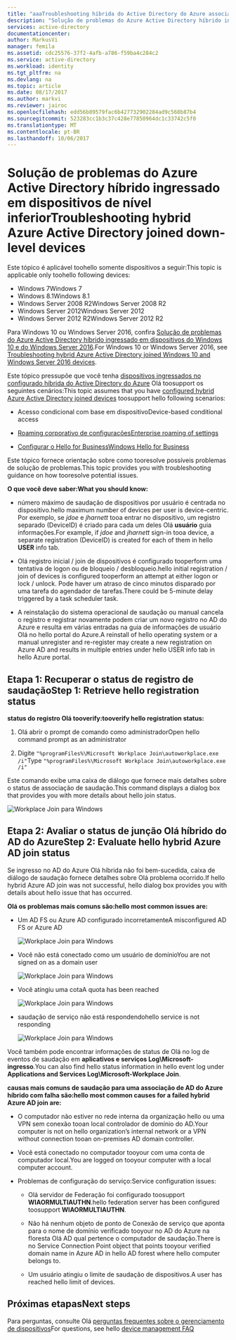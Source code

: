 ```yaml
---
title: "aaaTroubleshooting híbrida do Active Directory do Azure associado a dispositivos de nível inferior | Microsoft Docs"
description: "Solução de problemas do Azure Active Directory híbrido ingressado em dispositivos de nível inferior."
services: active-directory
documentationcenter: 
author: MarkusVi
manager: femila
ms.assetid: cdc25576-37f2-4afb-a786-f59ba4c284c2
ms.service: active-directory
ms.workload: identity
ms.tgt_pltfrm: na
ms.devlang: na
ms.topic: article
ms.date: 08/17/2017
ms.author: markvi
ms.reviewer: jairoc
ms.openlocfilehash: edd56b89579fac6b427732902284ad9c568b87b4
ms.sourcegitcommit: 523283cc1b3c37c428e77850964dc1c33742c5f0
ms.translationtype: MT
ms.contentlocale: pt-BR
ms.lasthandoff: 10/06/2017
---
```

# <a name="troubleshooting-hybrid-azure-active-directory-joined-down-level-devices"></a><span data-ttu-id="9d8bf-103">Solução de problemas do Azure Active Directory híbrido ingressado em dispositivos de nível inferior</span><span class="sxs-lookup"><span data-stu-id="9d8bf-103">Troubleshooting hybrid Azure Active Directory joined down-level devices</span></span> 

<span data-ttu-id="9d8bf-104">Este tópico é aplicável toohello somente dispositivos a seguir:</span><span class="sxs-lookup"><span data-stu-id="9d8bf-104">This topic is applicable only toohello following devices:</span></span> 

- <span data-ttu-id="9d8bf-105">Windows 7</span><span class="sxs-lookup"><span data-stu-id="9d8bf-105">Windows 7</span></span> 
- <span data-ttu-id="9d8bf-106">Windows 8.1</span><span class="sxs-lookup"><span data-stu-id="9d8bf-106">Windows 8.1</span></span> 
- <span data-ttu-id="9d8bf-107">Windows Server 2008 R2</span><span class="sxs-lookup"><span data-stu-id="9d8bf-107">Windows Server 2008 R2</span></span> 
- <span data-ttu-id="9d8bf-108">Windows Server 2012</span><span class="sxs-lookup"><span data-stu-id="9d8bf-108">Windows Server 2012</span></span> 
- <span data-ttu-id="9d8bf-109">Windows Server 2012 R2</span><span class="sxs-lookup"><span data-stu-id="9d8bf-109">Windows Server 2012 R2</span></span> 
 

<span data-ttu-id="9d8bf-110">Para Windows 10 ou Windows Server 2016, confira [Solução de problemas do Azure Active Directory híbrido ingressado em dispositivos do Windows 10 e do Windows Server 2016](device-management-troubleshoot-hybrid-join-windows-current.md).</span><span class="sxs-lookup"><span data-stu-id="9d8bf-110">For Windows 10 or Windows Server 2016, see [Troubleshooting hybrid Azure Active Directory joined Windows 10 and Windows Server 2016 devices](device-management-troubleshoot-hybrid-join-windows-current.md).</span></span>

<span data-ttu-id="9d8bf-111">Este tópico pressupõe que você tenha [dispositivos ingressados no configurado híbrida do Active Directory do Azure](device-management-hybrid-azuread-joined-devices-setup.md) Olá toosupport os seguintes cenários:</span><span class="sxs-lookup"><span data-stu-id="9d8bf-111">This topic assumes that you have [configured hybrid Azure Active Directory joined devices](device-management-hybrid-azuread-joined-devices-setup.md) toosupport hello following scenarios:</span></span>

- <span data-ttu-id="9d8bf-112">Acesso condicional com base em dispositivo</span><span class="sxs-lookup"><span data-stu-id="9d8bf-112">Device-based conditional access</span></span>

- [<span data-ttu-id="9d8bf-113">Roaming corporativo de configurações</span><span class="sxs-lookup"><span data-stu-id="9d8bf-113">Enterprise roaming of settings</span></span>](active-directory-windows-enterprise-state-roaming-overview.md)

- [<span data-ttu-id="9d8bf-114">Configurar o Hello for Business</span><span class="sxs-lookup"><span data-stu-id="9d8bf-114">Windows Hello for Business</span></span>](active-directory-azureadjoin-passport-deployment.md) 





<span data-ttu-id="9d8bf-115">Este tópico fornece orientação sobre como tooresolve possíveis problemas de solução de problemas.</span><span class="sxs-lookup"><span data-stu-id="9d8bf-115">This topic provides you with troubleshooting guidance on how tooresolve potential issues.</span></span>  

<span data-ttu-id="9d8bf-116">**O que você deve saber:**</span><span class="sxs-lookup"><span data-stu-id="9d8bf-116">**What you should know:**</span></span> 

- <span data-ttu-id="9d8bf-117">número máximo de saudação de dispositivos por usuário é centrada no dispositivo.</span><span class="sxs-lookup"><span data-stu-id="9d8bf-117">hello maximum number of devices per user is device-centric.</span></span> <span data-ttu-id="9d8bf-118">Por exemplo, se *jdoe* e *jharnett* tooa entrar no dispositivo, um registro separado (DeviceID) é criado para cada um deles Olá **usuário** guia informações.</span><span class="sxs-lookup"><span data-stu-id="9d8bf-118">For example, if *jdoe* and *jharnett* sign-in tooa device, a separate registration (DeviceID) is created for each of them in hello **USER** info tab.</span></span>  

- <span data-ttu-id="9d8bf-119">Olá registro inicial / join de dispositivos é configurado tooperform uma tentativa de logon ou de bloqueio / desbloqueio.</span><span class="sxs-lookup"><span data-stu-id="9d8bf-119">hello initial registration / join of devices is configured tooperform an attempt at either logon or lock / unlock.</span></span> <span data-ttu-id="9d8bf-120">Pode haver um atraso de cinco minutos disparado por uma tarefa do agendador de tarefas.</span><span class="sxs-lookup"><span data-stu-id="9d8bf-120">There could be 5-minute delay triggered by a task scheduler task.</span></span> 

- <span data-ttu-id="9d8bf-121">A reinstalação do sistema operacional de saudação ou manual cancela o registro e registrar novamente podem criar um novo registro no AD do Azure e resulta em várias entradas na guia de informações de usuário Olá no hello portal do Azure.</span><span class="sxs-lookup"><span data-stu-id="9d8bf-121">A reinstall of hello operating system or a manual unregister and re-register may create a new registration on Azure AD and results in multiple entries under hello USER info tab in hello Azure portal.</span></span> 


## <a name="step-1-retrieve-hello-registration-status"></a><span data-ttu-id="9d8bf-122">Etapa 1: Recuperar o status de registro de saudação</span><span class="sxs-lookup"><span data-stu-id="9d8bf-122">Step 1: Retrieve hello registration status</span></span> 

<span data-ttu-id="9d8bf-123">**status do registro Olá tooverify:**</span><span class="sxs-lookup"><span data-stu-id="9d8bf-123">**tooverify hello registration status:**</span></span>  

1. <span data-ttu-id="9d8bf-124">Olá abrir o prompt de comando como administrador</span><span class="sxs-lookup"><span data-stu-id="9d8bf-124">Open hello command prompt as an administrator</span></span> 

2. <span data-ttu-id="9d8bf-125">Digite `"%programFiles%\Microsoft Workplace Join\autoworkplace.exe /i"`</span><span class="sxs-lookup"><span data-stu-id="9d8bf-125">Type `"%programFiles%\Microsoft Workplace Join\autoworkplace.exe /i"`</span></span>

<span data-ttu-id="9d8bf-126">Este comando exibe uma caixa de diálogo que fornece mais detalhes sobre o status de associação de saudação.</span><span class="sxs-lookup"><span data-stu-id="9d8bf-126">This command displays a dialog box that provides you with more details about hello join status.</span></span>

![Workplace Join para Windows](./media/active-directory-device-registration-troubleshoot-windows-legacy/01.png)


## <a name="step-2-evaluate-hello-hybrid-azure-ad-join-status"></a><span data-ttu-id="9d8bf-128">Etapa 2: Avaliar o status de junção Olá híbrido do AD do Azure</span><span class="sxs-lookup"><span data-stu-id="9d8bf-128">Step 2: Evaluate hello hybrid Azure AD join status</span></span> 

<span data-ttu-id="9d8bf-129">Se ingresso no AD do Azure Olá híbrida não foi bem-sucedida, caixa de diálogo de saudação fornece detalhes sobre Olá problema ocorrido.</span><span class="sxs-lookup"><span data-stu-id="9d8bf-129">If hello hybrid Azure AD join was not successful, hello dialog box provides you with details about hello issue that has occurred.</span></span>

<span data-ttu-id="9d8bf-130">**Olá os problemas mais comuns são:**</span><span class="sxs-lookup"><span data-stu-id="9d8bf-130">**hello most common issues are:**</span></span>

- <span data-ttu-id="9d8bf-131">Um AD FS ou Azure AD configurado incorretamente</span><span class="sxs-lookup"><span data-stu-id="9d8bf-131">A misconfigured AD FS or Azure AD</span></span>

    ![Workplace Join para Windows](./media/active-directory-device-registration-troubleshoot-windows-legacy/02.png)

- <span data-ttu-id="9d8bf-133">Você não está conectado como um usuário de domínio</span><span class="sxs-lookup"><span data-stu-id="9d8bf-133">You are not signed on as a domain user</span></span>

    ![Workplace Join para Windows](./media/active-directory-device-registration-troubleshoot-windows-legacy/03.png)

- <span data-ttu-id="9d8bf-135">Você atingiu uma cota</span><span class="sxs-lookup"><span data-stu-id="9d8bf-135">A quota has been reached</span></span>

    ![Workplace Join para Windows](./media/active-directory-device-registration-troubleshoot-windows-legacy/04.png)

- <span data-ttu-id="9d8bf-137">saudação de serviço não está respondendo</span><span class="sxs-lookup"><span data-stu-id="9d8bf-137">hello service is not responding</span></span> 

    ![Workplace Join para Windows](./media/active-directory-device-registration-troubleshoot-windows-legacy/05.png)

<span data-ttu-id="9d8bf-139">Você também pode encontrar informações de status de Olá no log de eventos de saudação em **aplicativos e serviços Log\Microsoft-ingresso**.</span><span class="sxs-lookup"><span data-stu-id="9d8bf-139">You can also find hello status information in hello event log under **Applications and Services Log\Microsoft-Workplace Join**.</span></span>
  
<span data-ttu-id="9d8bf-140">**causas mais comuns de saudação para uma associação de AD do Azure híbrido com falha são:**</span><span class="sxs-lookup"><span data-stu-id="9d8bf-140">**hello most common causes for a failed hybrid Azure AD join are:**</span></span> 

- <span data-ttu-id="9d8bf-141">O computador não estiver no rede interna da organização hello ou uma VPN sem conexão tooan local controlador de domínio do AD.</span><span class="sxs-lookup"><span data-stu-id="9d8bf-141">Your computer is not on hello organization’s internal network or a VPN without connection tooan on-premises AD domain controller.</span></span>

- <span data-ttu-id="9d8bf-142">Você está conectado no computador tooyour com uma conta de computador local.</span><span class="sxs-lookup"><span data-stu-id="9d8bf-142">You are logged on tooyour computer with a local computer account.</span></span> 

- <span data-ttu-id="9d8bf-143">Problemas de configuração do serviço:</span><span class="sxs-lookup"><span data-stu-id="9d8bf-143">Service configuration issues:</span></span> 

  - <span data-ttu-id="9d8bf-144">Olá servidor de Federação foi configurado toosupport **WIAORMULTIAUTHN**.</span><span class="sxs-lookup"><span data-stu-id="9d8bf-144">hello federation server has been configured toosupport **WIAORMULTIAUTHN**.</span></span> 

  - <span data-ttu-id="9d8bf-145">Não há nenhum objeto de ponto de Conexão de serviço que aponta para o nome de domínio verificado tooyour no AD do Azure na floresta Olá AD qual pertence o computador de saudação.</span><span class="sxs-lookup"><span data-stu-id="9d8bf-145">There is no Service Connection Point object that points tooyour verified domain name in Azure AD in hello AD forest where hello computer belongs to.</span></span>

  - <span data-ttu-id="9d8bf-146">Um usuário atingiu o limite de saudação de dispositivos.</span><span class="sxs-lookup"><span data-stu-id="9d8bf-146">A user has reached hello limit of devices.</span></span> 

## <a name="next-steps"></a><span data-ttu-id="9d8bf-147">Próximas etapas</span><span class="sxs-lookup"><span data-stu-id="9d8bf-147">Next steps</span></span>

<span data-ttu-id="9d8bf-148">Para perguntas, consulte Olá [perguntas frequentes sobre o gerenciamento de dispositivos](device-management-faq.md)</span><span class="sxs-lookup"><span data-stu-id="9d8bf-148">For questions, see hello [device management FAQ](device-management-faq.md)</span></span>  

